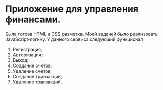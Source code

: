 # Приложение для управления финансами. 

Была готова HTML и CSS разметка. Моей задачей было реализовать JavaScript-логику.
У данного сервиса следующий функционал:
1. Регистрация;
2. Авторизация;
3. Выход;
4. Создание счетов; 
5. Удаление счетов;
6. Создание транзакций;
7. Удаление транзакций.



